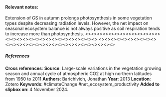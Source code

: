 #### **Relevant notes**:
Extension of GS in autumn prolongs photosynthesis in some vegetation types despite decreasing radiation levels. However, the net impact on seasonal ecosystem balance is not always positive as soil respiration tends to increase more than photosynthesis.
<><><><><><><><><><><><><><><><><><><><><><><><><><><><><>
<><><><><><><><><><><><><><><><><><><><><><><><><><><><><>
##### References
**Cross references**:
**Source**: Large-scale variations in the vegetation growing season and annual cycle of atmospheric CO2 at high northern latitudes from 1950 to 2011
**Authors**: Barichivich, Jonathan
**Year**: 2013
**Location**: Zotero
**Keywords**: #climateChange  #net_ecosystem_productivity 
**Added to slipbox on**:  4 November 2024. 
